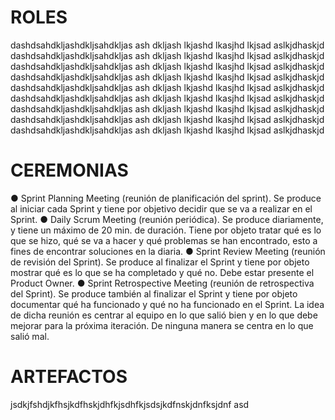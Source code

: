 # ROLES

dashdsahdkljashdkljsahdkljas ash dkljash lkjashd lkasjhd lkjsad aslkjdhaskjd
dashdsahdkljashdkljsahdkljas ash dkljash lkjashd lkasjhd lkjsad aslkjdhaskjd
dashdsahdkljashdkljsahdkljas ash dkljash lkjashd lkasjhd lkjsad aslkjdhaskjd
dashdsahdkljashdkljsahdkljas ash dkljash lkjashd lkasjhd lkjsad aslkjdhaskjd
dashdsahdkljashdkljsahdkljas ash dkljash lkjashd lkasjhd lkjsad aslkjdhaskjd
dashdsahdkljashdkljsahdkljas ash dkljash lkjashd lkasjhd lkjsad aslkjdhaskjd
dashdsahdkljashdkljsahdkljas ash dkljash lkjashd lkasjhd lkjsad aslkjdhaskjd
dashdsahdkljashdkljsahdkljas ash dkljash lkjashd lkasjhd lkjsad aslkjdhaskjd
dashdsahdkljashdkljsahdkljas ash dkljash lkjashd lkasjhd lkjsad aslkjdhaskjd


# CEREMONIAS
● Sprint Planning Meeting (reunión de planificación del sprint). Se produce al iniciar cada
Sprint y tiene por objetivo decidir que se va a realizar en el Sprint.
● Daily Scrum Meeting (reunión periódica). Se produce diariamente, y tiene un máximo de
20 min. de duración. Tiene por objeto tratar qué es lo que se hizo, qué se va a hacer y
qué problemas se han encontrado, esto a fines de encontrar soluciones en la diaria.
● Sprint Review Meeting (reunión de revisión del Sprint). Se produce al finalizar el Sprint y
tiene por objeto mostrar qué es lo que se ha completado y qué no. Debe estar presente el
Product Owner.
● Sprint Retrospective Meeting (reunión de retrospectiva del Sprint). Se produce también al
finalizar el Sprint y tiene por objeto documentar qué ha funcionado y qué no ha funcionado
en el Sprint. La idea de dicha reunión es centrar al equipo en lo que salió bien y en lo que
debe mejorar para la próxima iteración. De ninguna manera se centra en lo que salió mal.

# ARTEFACTOS
jsdkjfshdjkfhsjkdfhskjdhfkjsdhfkjsdsjkdfnskjdnfksjdnf
asd
